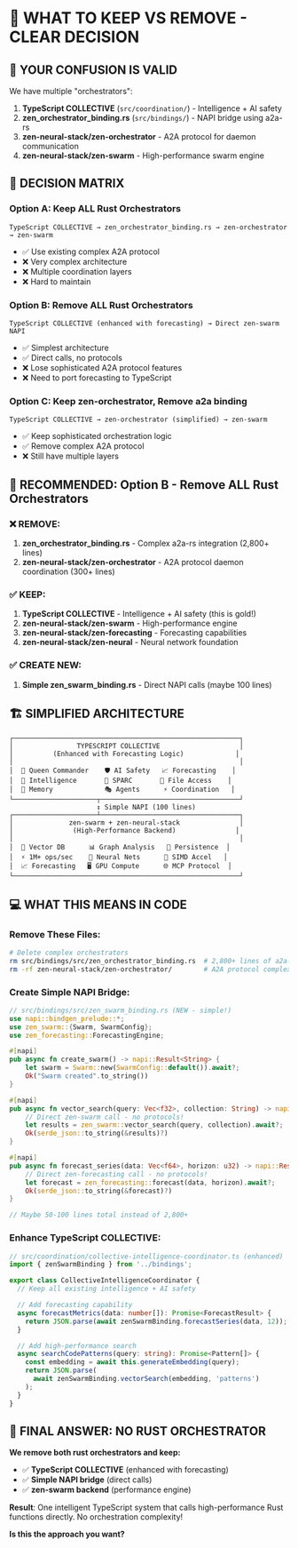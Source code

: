 # 🎯 WHAT TO KEEP VS REMOVE - CLEAR DECISION

## 🤔 **YOUR CONFUSION IS VALID**

We have multiple "orchestrators":

1. **TypeScript COLLECTIVE** (`src/coordination/`) - Intelligence + AI safety
2. **zen_orchestrator_binding.rs** (`src/bindings/`) - NAPI bridge using a2a-rs
3. **zen-neural-stack/zen-orchestrator** - A2A protocol for daemon communication
4. **zen-neural-stack/zen-swarm** - High-performance swarm engine

## 🎯 **DECISION MATRIX**

### **Option A: Keep ALL Rust Orchestrators**

```
TypeScript COLLECTIVE → zen_orchestrator_binding.rs → zen-orchestrator → zen-swarm
```

- ✅ Use existing complex A2A protocol
- ❌ Very complex architecture
- ❌ Multiple coordination layers
- ❌ Hard to maintain

### **Option B: Remove ALL Rust Orchestrators**

```
TypeScript COLLECTIVE (enhanced with forecasting) → Direct zen-swarm NAPI
```

- ✅ Simplest architecture
- ✅ Direct calls, no protocols
- ❌ Lose sophisticated A2A protocol features
- ❌ Need to port forecasting to TypeScript

### **Option C: Keep zen-orchestrator, Remove a2a binding**

```
TypeScript COLLECTIVE → zen-orchestrator (simplified) → zen-swarm
```

- ✅ Keep sophisticated orchestration logic
- ✅ Remove complex A2A protocol
- ❌ Still have multiple layers

## 🚀 **RECOMMENDED: Option B - Remove ALL Rust Orchestrators**

### **❌ REMOVE:**

1. **zen_orchestrator_binding.rs** - Complex a2a-rs integration (2,800+ lines)
2. **zen-neural-stack/zen-orchestrator** - A2A protocol daemon coordination (300+ lines)

### **✅ KEEP:**

1. **TypeScript COLLECTIVE** - Intelligence + AI safety (this is gold!)
2. **zen-neural-stack/zen-swarm** - High-performance engine
3. **zen-neural-stack/zen-forecasting** - Forecasting capabilities
4. **zen-neural-stack/zen-neural** - Neural network foundation

### **✅ CREATE NEW:**

1. **Simple zen_swarm_binding.rs** - Direct NAPI calls (maybe 100 lines)

## 🏗️ **SIMPLIFIED ARCHITECTURE**

```
┌─────────────────────────────────────────────────────────┐
│                TYPESCRIPT COLLECTIVE                    │
│          (Enhanced with Forecasting Logic)             │
│                                                         │
│  👑 Queen Commander    🛡️ AI Safety   📈 Forecasting    │
│  🧠 Intelligence       🔄 SPARC       📂 File Access    │
│  💾 Memory             🎭 Agents      ⚡ Coordination   │
└─────────────────────┬───────────────────────────────────┘
                      ↕ Simple NAPI (100 lines)
┌─────────────────────┴───────────────────────────────────┐
│              zen-swarm + zen-neural-stack               │
│               (High-Performance Backend)               │
│                                                         │
│  🚀 Vector DB      📊 Graph Analysis   💾 Persistence  │
│  ⚡ 1M+ ops/sec    🧠 Neural Nets      🎯 SIMD Accel   │
│  📈 Forecasting   🖥️ GPU Compute      🌐 MCP Protocol  │
└─────────────────────────────────────────────────────────┘
```

## 💻 **WHAT THIS MEANS IN CODE**

### **Remove These Files:**

```bash
# Delete complex orchestrators
rm src/bindings/src/zen_orchestrator_binding.rs  # 2,800+ lines of a2a-rs
rm -rf zen-neural-stack/zen-orchestrator/        # A2A protocol complexity
```

### **Create Simple NAPI Bridge:**

```rust
// src/bindings/src/zen_swarm_binding.rs (NEW - simple!)
use napi::bindgen_prelude::*;
use zen_swarm::{Swarm, SwarmConfig};
use zen_forecasting::ForecastingEngine;

#[napi]
pub async fn create_swarm() -> napi::Result<String> {
    let swarm = Swarm::new(SwarmConfig::default()).await?;
    Ok("Swarm created".to_string())
}

#[napi]
pub async fn vector_search(query: Vec<f32>, collection: String) -> napi::Result<String> {
    // Direct zen-swarm call - no protocols!
    let results = zen_swarm::vector_search(query, collection).await?;
    Ok(serde_json::to_string(&results)?)
}

#[napi]
pub async fn forecast_series(data: Vec<f64>, horizon: u32) -> napi::Result<String> {
    // Direct zen-forecasting call - no protocols!
    let forecast = zen_forecasting::forecast(data, horizon).await?;
    Ok(serde_json::to_string(&forecast)?)
}

// Maybe 50-100 lines total instead of 2,800+
```

### **Enhance TypeScript COLLECTIVE:**

```typescript
// src/coordination/collective-intelligence-coordinator.ts (enhanced)
import { zenSwarmBinding } from '../bindings';

export class CollectiveIntelligenceCoordinator {
  // Keep all existing intelligence + AI safety

  // Add forecasting capability
  async forecastMetrics(data: number[]): Promise<ForecastResult> {
    return JSON.parse(await zenSwarmBinding.forecastSeries(data, 12));
  }

  // Add high-performance search
  async searchCodePatterns(query: string): Promise<Pattern[]> {
    const embedding = await this.generateEmbedding(query);
    return JSON.parse(
      await zenSwarmBinding.vectorSearch(embedding, 'patterns')
    );
  }
}
```

## 🎯 **FINAL ANSWER: NO RUST ORCHESTRATOR**

**We remove both rust orchestrators and keep:**

- ✅ **TypeScript COLLECTIVE** (enhanced with forecasting)
- ✅ **Simple NAPI bridge** (direct calls)
- ✅ **zen-swarm backend** (performance engine)

**Result**: One intelligent TypeScript system that calls high-performance Rust functions directly. No orchestration complexity!

**Is this the approach you want?**
